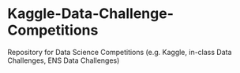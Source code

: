 # Kaggle-Data-Challenge-Competitions
Repository for Data Science Competitions (e.g. Kaggle, in-class Data Challenges, ENS Data Challenges)
